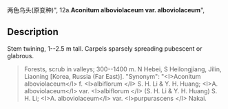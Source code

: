 两色乌头(原变种)",
12a.**Aconitum alboviolaceum var. alboviolaceum**",

## Description
Stem twining, 1--2.5 m tall. Carpels sparsely spreading pubescent or glabrous.

> Forests, scrub in valleys; 300--1400 m. N Hebei, S Heilongjiang, Jilin, Liaoning [Korea, Russia (Far East)].
  "Synonym": "&lt;I&gt;Aconitum alboviolaceum&lt;/I&gt; f. &lt;I&gt;albiflorum &lt;/I&gt; S. H. Li &amp; Y. H. Huang; &lt;I&gt;A. alboviolaceum&lt;/I&gt; var. &lt;I&gt;albiflorum &lt;/I&gt; (S. H. Li &amp; Y. H. Huang) S. H. Li; &lt;I&gt;A. alboviolaceum&lt;/I&gt; var. &lt;I&gt;purpurascens &lt;/I&gt; Nakai.
